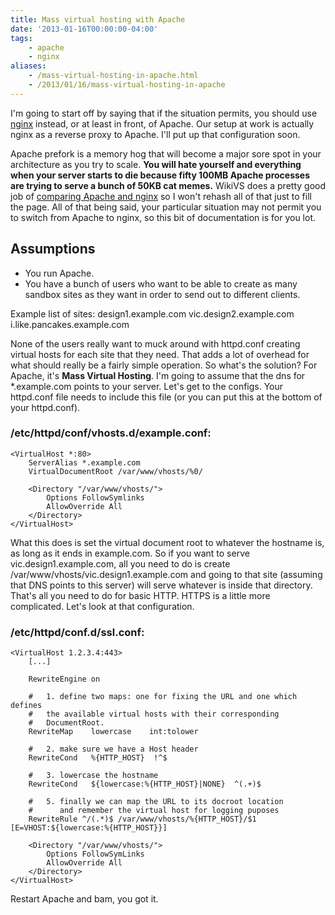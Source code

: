 ```yaml
---
title: Mass virtual hosting with Apache
date: '2013-01-16T00:00:00-04:00'
tags:
    - apache
    - nginx
aliases:
    - /mass-virtual-hosting-in-apache.html
    - /2013/01/16/mass-virtual-hosting-in-apache
---
```


I'm going to start off by saying that if the situation permits, you should use [nginx](http://nginx.org/) instead, or at least in front, of Apache. Our setup at work is actually nginx as a reverse proxy to Apache. I'll put up that configuration soon.

Apache prefork is a memory hog that will become a major sore spot in your architecture as you try to scale. **You will hate yourself and everything when your server starts to die because fifty 100MB Apache processes are trying to serve a bunch of 50KB cat memes.** WikiVS does a pretty good job of [comparing Apache and nginx](http://www.wikivs.com/wiki/Apache_vs_nginx) so I won't rehash all of that just to fill the page. All of that being said, your particular situation may not permit you to switch from Apache to nginx, so this bit of documentation is for you lot.

## Assumptions
* You run Apache.
* You have a bunch of users who want to be able to create as many sandbox sites as they want in order to send out to different clients.

Example list of sites:
design1.example.com
vic.design2.example.com
i.like.pancakes.example.com

None of the users really want to muck around with httpd.conf creating virtual hosts for each site that they need. That adds a lot of overhead for what should really be a fairly simple operation. So what's the solution? For Apache, it's **Mass Virtual Hosting**. I'm going to assume that the dns for *.example.com points to your server. Let's get to the configs. Your httpd.conf file needs to include this file (or you can put this at the bottom of your httpd.conf).

### /etc/httpd/conf/vhosts.d/example.conf:

	<VirtualHost *:80>
		ServerAlias *.example.com
		VirtualDocumentRoot /var/www/vhosts/%0/

		<Directory "/var/www/vhosts/">
			Options FollowSymlinks
			AllowOverride All
		</Directory>
	</VirtualHost>


What this does is set the virtual document root to whatever the hostname is, as long as it ends in example.com. So if you want to serve vic.design1.example.com, all you need to do is create /var/www/vhosts/vic.design1.example.com and going to that site (assuming that DNS points to this server) will serve whatever is inside that directory. That's all you need to do for basic HTTP. HTTPS is a little more complicated. Let's look at that configuration.

### /etc/httpd/conf.d/ssl.conf:

    <VirtualHost 1.2.3.4:443>
		[...]

		RewriteEngine on

		#   1. define two maps: one for fixing the URL and one which defines
		#   the available virtual hosts with their corresponding
		#   DocumentRoot.
		RewriteMap    lowercase    int:tolower

		#   2. make sure we have a Host header
		RewriteCond   %{HTTP_HOST}  !^$

		#   3. lowercase the hostname
		RewriteCond   ${lowercase:%{HTTP_HOST}|NONE}  ^(.+)$

		#   5. finally we can map the URL to its docroot location
		#      and remember the virtual host for logging puposes
		RewriteRule ^/(.*)$ /var/www/vhosts/%{HTTP_HOST}/$1 [E=VHOST:${lowercase:%{HTTP_HOST}}]

		<Directory "/var/www/vhosts/">
			Options FollowSymLinks
			AllowOverride All
		</Directory>
    </VirtualHost>

Restart Apache and bam, you got it.
